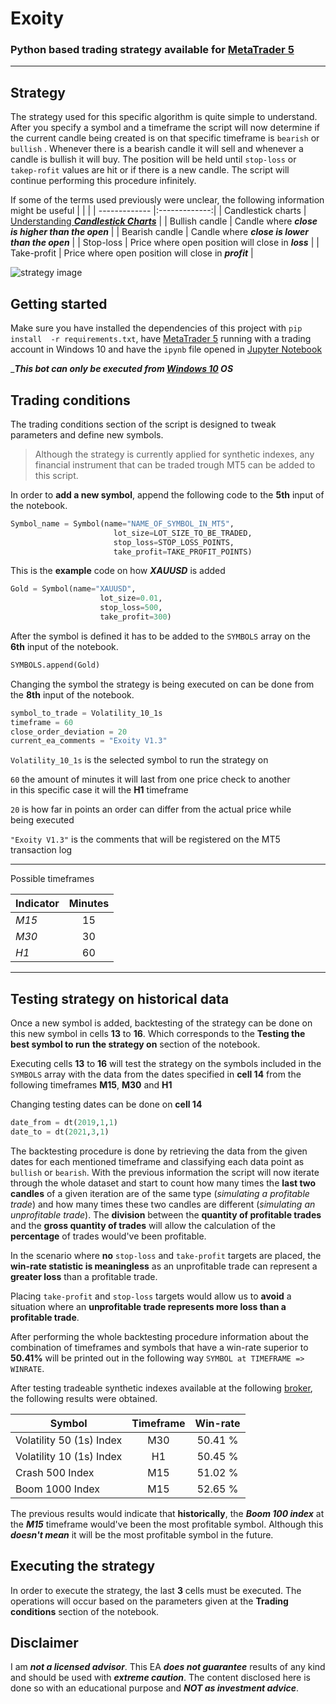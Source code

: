 
# Exoity

### Python based trading strategy available for [MetaTrader 5](https://www.metatrader5.com/en)

---

## Strategy
The strategy used for this specific algorithm is quite simple to understand. After you specify a symbol and a
timeframe  the script will now determine if the current candle being created is on that specific timeframe is ```bearish``` or ```bullish``` . Whenever there is a bearish candle it will sell and whenever a candle is bullish it will buy. The position will be held until ```stop-loss```  or ```takep-rofit``` values are hit or if there is a new candle. The script will continue performing this procedure infinitely.

If some of the terms used previously were unclear, the following information might be useful
|  |  |
| ------------- |:-------------:|
| Candlestick charts     | [Understanding ___Candlestick Charts___](https://www.investopedia.com/trading/candlestick-charting-what-is-it/)     |
| Bullish candle    | Candle where ___close is higher than the open___     |
| Bearish candle      | Candle where ___close is lower than the open___     |
| Stop-loss      | Price where open position will close in ___loss___    |
| Take-profit      | Price where open position will close in ___profit___     |


![strategy image](https://i.ibb.co/YbLjgsj/Screenshot-2021-03-09-190621.png)

## Getting started
Make sure you have installed the dependencies of this project with ```pip install  -r requirements.txt```, have [MetaTrader 5](https://www.metatrader5.com/en) running with a trading account in Windows 10 and have the ```ipynb``` file opened in [Jupyter Notebook](https://jupyter.org/install)

____This bot can only be executed from [Windows 10](https://www.microsoft.com/en-us/software-download/windows10) OS___

## Trading conditions
The trading conditions section of the script is designed to tweak parameters and define new symbols.

>Although the strategy is currently applied for synthetic indexes, any financial instrument that can be traded trough MT5 can be added to this script.

In order to **add a new symbol**, append the following code to the **5th** input of the notebook.
```python
Symbol_name = Symbol(name="NAME_OF_SYMBOL_IN_MT5",
                       lot_size=LOT_SIZE_TO_BE_TRADED,
                       stop_loss=STOP_LOSS_POINTS,
                       take_profit=TAKE_PROFIT_POINTS)
```
This is the **example** code on how ***XAUUSD*** is added
```python
Gold = Symbol(name="XAUUSD",
                    lot_size=0.01,
                    stop_loss=500,
                    take_profit=300)
```
After the symbol is defined it has to be added to the ```SYMBOLS``` array on the **6th**  input of the notebook.
```python
SYMBOLS.append(Gold)
```

Changing the symbol the strategy is being executed on can be done from the **8th** input of the notebook.
```python
symbol_to_trade = Volatility_10_1s
timeframe = 60
close_order_deviation = 20
current_ea_comments = "Exoity V1.3"
```
```Volatility_10_1s``` is the selected symbol to run the strategy on  

```60``` the amount of minutes it will last from one price check to another  
in this specific case it will the **H1** timeframe  

```20``` is how far in points an order can differ from the actual price while  
being executed

```"Exoity V1.3"``` is the comments that will be registered on the MT5 transaction log
***
Possible timeframes

| Indicator | Minutes |
| ------------- |:-------------:|
| *M15* |   15   |
| *M30*| 30    |
| *H1*  |  60   |

***
## Testing strategy on historical data
Once a new symbol is added, backtesting of the strategy can be done on this new symbol in cells **13** to **16**. Which corresponds to the  **Testing the best symbol to run**  **the strategy on**  section of the notebook.

Executing cells **13** to **16** will test the strategy on the symbols included in the ```SYMBOLS``` array with the data from the dates specified in **cell 14** from the following timeframes **M15**, **M30** and **H1**

Changing testing dates can be done on **cell 14**
```python
date_from = dt(2019,1,1)
date_to = dt(2021,3,1)
```

The backtesting procedure is done by retrieving the data from the given dates for each mentioned timeframe and classifying each data point as ```bullish``` or ```bearish```. With the previous information the script will now iterate through the whole dataset and start to count how many times the **last two candles** of a given iteration are of the same type (_simulating a profitable trade_) and how many times these two candles are different (_simulating an unprofitable trade_). The **division** between the **quantity of profitable trades** and the **gross quantity of trades** will allow the calculation of the **percentage** of trades would've been profitable.

 In the scenario where **no** ```stop-loss``` and ```take-profit``` targets are placed, the **win-rate statistic is meaningless** as an unprofitable trade can represent a **greater loss** than a profitable trade.

Placing ```take-profit``` and ```stop-loss``` targets would allow us to **avoid** a situation where an **unprofitable trade represents more loss than a profitable trade**.

After performing the whole backtesting procedure information about the combination   of timeframes and symbols that have a win-rate superior to **50.41%** will be printed out in the following way ```SYMBOL at TIMEFRAME => WINRATE```.

After testing tradeable synthetic indexes available at the following [broker](https://www.binary.com/), the following results were obtained.

| Symbol | Timeframe | Win-rate |
| ------------- |:-------------:|:-------------:|
| Volatility 50 (1s) Index    | M30 | 50.41 %|
| Volatility 10 (1s) Index    | H1  | 50.45 %|
| Crash 500 Index | M15 | 51.02 %|
| Boom 1000 Index | M15 | 52.65 %|




The previous results would indicate that **historically**, the ___Boom 100 index___ at the ***M15*** timeframe would've been the most profitable symbol. Although this ***doesn't mean*** it will be the most profitable symbol in the future.


## Executing the strategy
In order to execute the strategy, the last **3** cells must be executed. The operations will occur based on the parameters given at the **Trading conditions** section of the notebook.



## Disclaimer

I am ***not a licensed advisor***. This  EA ***does not guarantee*** results of any kind and should be used with ***extreme caution***. The content disclosed here is done so with an educational purpose and ***NOT as investment
advice***.
